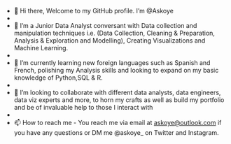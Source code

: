 - 👋  Hi there, Welcome to my GitHub profile. I’m @Askoye
- 
- 👀  I’m a Junior Data Analyst conversant with Data collection and manipulation techniques i.e. (Data Collection, Cleaning & Preparation, Analysis & Exploration and Modelling), Creating Visualizations and Machine Learning.
- 
- 🌱 I’m currently learning new foreign languages such as Spanish and French, polishing my Analysis skills and looking to expand on my basic knowledge of Python,SQL & R.
- 
- 💞️ I’m looking to collaborate with different data analysts, data engineers, data viz experts and more, to horn my crafts as well as build my portfolio and be of invaluable help to those I interact with
- 
- 📫 How to reach me - You reach me via email at askoye@outlook.com if you have any questions or DM me @askoye_ on Twitter and Instagram.

<!---
Askoye/Askoye is a ✨ special ✨ repository because its `README.md` (this file) appears on your GitHub profile.
You can click the Preview link to take a look at your changes.
--->
